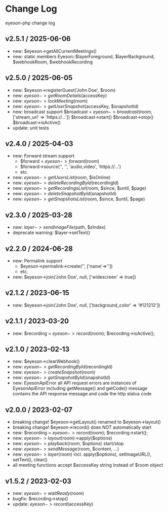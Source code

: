 # Change Log

eyeson-php change log

## v2.5.1 / 2025-06-06

- new: $eyeson->getAllCurrentMeetings()
- new: static members
    Eyeson::$layerForeground, $layerBackground, $webhookRoom, $webhookRecording

## v2.5.0 / 2025-06-05

- new: $eyeson->registerGuest('John Doe', $room)
- new: $eyeson->getRoomDetails($accessKey)
- new: $eyeson->lockMeeting($room)
- new: $eyeson->getUserSnapshot($accessKey, $snapshotId)
- new: broadcast support
    $broadcast = $eyeson->broadcast($room, ['stream_url' => 'https://...'])
    $broadcast->start()
    $broadcast->stop()
    $broadcast->isActive()
- update: unit tests

## v2.4.0 / 2025-04-03

- new: Forward stream support
    - $forward = $eyeson->forward($room)
    - $forward->source('<forward-id>', '<user-id>', 'audio,video', 'https://...')
    - etc.
- new: $eyeson->getUsersList($room, $isOnline)
- new: $eyeson->deleteRecordingById($recordingId)
- new: $eyeson->getRecordingsList($room, $since, $until, $page)
- new: $eyeson->deleteSnapshotById($snapshotId)
- new: $eyeson->getSnapshotsList($room, $since, $until, $page)

## v2.3.0 / 2025-03-28

- new: $layer->sendImageFile($path, $zIndex)
- deprecate warning: $layer->setText()

## v2.2.0 / 2024-06-28

- new: Permalink support
    - $eyeson->permalink->create('<user-name>', ['name'=>'<room-name>'])
    - etc.
- new: $eyeson->join('John Doe', null, ['widescreen' => true])

## v2.1.2 / 2023-06-15

- new: $eyeson->join('John Doe', null, ['background_color' => '#121212'])

## v2.1.1 / 2023-03-20

- new: $recording = $eyeson->record($room); $recording->isActive();

## v2.1.0 / 2023-02-13

- new: $eyeson->clearWebhook()
- new: $eyeson->getRecordingById($recordingId)
- new: $eyeson->createSnapshot($room)
- new: $eyeson->getSnapshotById($snapshotId)
- new: EyesonApiError
    all API request errors are instances of EyesonApiError including
    getMessage() and getCode()
    message contains the API response message and code the http status code

## v2.0.0 / 2023-02-07

- breaking change! $eyeson->getLayout() renamed to $eyeson->layout()
- breaking change! $eyeson->record() does NOT automatically start
- new: $recording = $eyeson->record($room); $recording->start();
- new: $eyeson->layout($room)->apply($options)
- new: $eyeson->playback($room, $options) start/stop
- new: $eyeson->sendMessage($room, $content, ...)
- new: $eyeson->layer($room) incl. apply($options), setImageURL(), setText(), clear()
- all meeting functions accept $accessKey string instead of $room object

## v1.5.2 / 2023-02-03

- new: $eyeson->waitReady($room)
- bugfix: $recording->stop()
- update: $eyeson->record($accessKey)